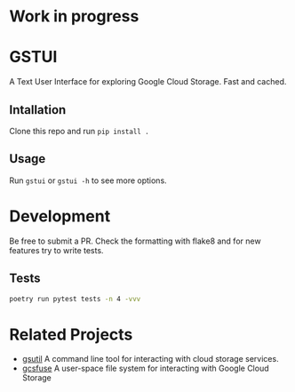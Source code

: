 # Work in progress

# GSTUI

A Text User Interface for exploring Google Cloud Storage. Fast and cached.

## Intallation

Clone this repo and run `pip install .`

## Usage

Run `gstui` or `gstui -h` to see more options.

# Development

Be free to submit a PR. Check the formatting with flake8 and for new features try to write tests.

## Tests

```sh
poetry run pytest tests -n 4 -vvv
```

# Related Projects

* [gsutil](https://github.com/GoogleCloudPlatform/gsutil) A command line tool for interacting with cloud storage services. 
* [gcsfuse](https://github.com/GoogleCloudPlatform/gcsfuse) A user-space file system for interacting with Google Cloud Storage 
